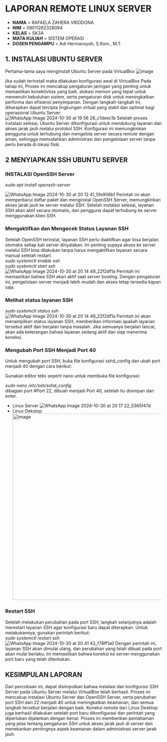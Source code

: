 # LAPORAN REMOTE LINUX SERVER 
- **NAMA** = RAFAELA ZAHERA VRIODONA <BR>
- **NIM** = 09011282328094<BR>
- **KELAS** = SK3A <BR>
- **MATA KULIAH** = SISTEM OPERASI <BR>
- **DOSEN PENGAMPU** = Adi Hermansyah, S.Kom., M.T.
 ## 1. INSTALASI UBUNTU SERVER <BR>
 Pertama-tama saya menginstall Ubuntu Server pada VirtualBox ![image](https://github.com/user-attachments/assets/66f53c95-b6ff-4db1-bba4-483a288185f1)

jika sudah terinstall maka dilakukan konfigurasi awal di VirtualBox Pada tahap ini, Proses ini mencakup pengaturan jaringan yang penting untuk memastikan konektivitas yang baik, alokasi memori yang tepat untuk memenuhi kebutuhan sistem, serta pengaturan disk untuk meningkatkan performa dan efisiensi penyimpanan. Dengan langkah-langkah ini,
diharapkan dapat tercipta lingkungan virtual yang stabil dan optimal bagi operasional Ubuntu Server. ![WhatsApp Image 2024-10-30 at 19 56 28_c1deec1b](https://github.com/user-attachments/assets/9c438918-4663-46af-b44f-d2dfeb127366)
Setelah proses instalasi selesai, Ubuntu Server dikonfigurasi untuk mendukung layanan dan akses jarak jauh melalui protokol SSH. Konfigurasi ini memungkinkan pengguna untuk terhubung dan mengelola server secara remote dengan aman, sehingga memudahkan administrasi dan pengelolaan server tanpa perlu berada di lokasi fisik.
## 2 MENYIAPKAN SSH UBUNTU SERVER
###  INSTALASI OpenSSH Server
*sudo apt install openssh-server* <BR>

![WhatsApp Image 2024-10-30 at 20 12 41_5fe906bf](https://github.com/user-attachments/assets/7bd8ff38-6f42-4c0f-ba29-f2a0cdda3a06)
Perintah ini akan memperbarui daftar paket dan menginstal OpenSSH Server, memungkinkan akses jarak jauh ke server melalui SSH. Setelah instalasi selesai, layanan SSH akan aktif secara otomatis, dan pengguna dapat terhubung ke server menggunakan klien SSH. <BR>
 ### Mengaktifkan dan Mengecek Status Layanan SSH
 Setelah OpenSSH terinstal, layanan SSH perlu diaktifkan agar bisa berjalan otomatis setiap kali server dinyalakan. Ini penting supaya akses ke server melalui SSH bisa dilakukan tanpa harus mengaktifkan layanan secara manual setelah restart.<br>
 *sudo systemctl enable ssh* <br>
*sudo systemctl start ssh*
 ![WhatsApp Image 2024-10-30 at 20 14 49_22f2df1a](https://github.com/user-attachments/assets/6bd94e83-b79d-4f6a-bd72-3e4b2e89a3a5)
Perintah ini memastikan bahwa SSH akan aktif saat server booting. Dengan pengaturan ini, pengelolaan server menjadi lebih mudah dan akses tetap tersedia kapan saja.
### Melihat status layanan SSH
*sudo systemctl status ssh*
 ![WhatsApp Image 2024-10-30 at 20 14 49_22f2df1a](https://github.com/user-attachments/assets/6bd94e83-b79d-4f6a-bd72-3e4b2e89a3a5)
Perintah ini akan menampilkan status layanan SSH, memberikan informasi apakah layanan tersebut aktif dan berjalan tanpa masalah. Jika semuanya berjalan lancar, akan ada keterangan bahwa layanan sedang aktif dan siap menerima koneksi.
### Mengubah Port SSH Menjadi Port 40
Untuk mengubah port SSH, buka file konfigurasi sshd_config dan ubah port menjadi 40 dengan cara berikut:<br>

Gunakan editor teks seperti nano untuk membuka file konfigurasi: <br>

*sudo nano /etc/ssh/sshd_config*<br>
dibagian port #Port 22, dibuah menjadi Port 40, setelah itu disimpan dan enter.
- Linux Server
![WhatsApp Image 2024-10-30 at 20 17 22_5365f47d](https://github.com/user-attachments/assets/e5e0c56f-64bc-48af-8be2-c19a3f87b2a2)<br>
- Linux Dekstop
<img width="599" alt="image" src="https://github.com/user-attachments/assets/221f089e-2138-413b-be49-3e771a3f0da6"><br>

### Restart SSH

Setelah melakukan perubahan pada port SSH, langkah selanjutnya adalah merestart layanan SSH agar konfigurasi baru dapat diterapkan. Untuk melakukannya, gunakan perintah berikut:<br>
*sudo systemctl restart ssh*
![WhatsApp Image 2024-10-30 at 20 41 43_f78ff1a0](https://github.com/user-attachments/assets/050da68a-b3c8-46e0-9660-b4bf85a78f66)
Dengan perintah ini, layanan SSH akan dimulai ulang, dan perubahan yang telah dibuat pada port akan mulai berlaku. Ini memastikan bahwa koneksi ke server menggunakan port baru yang telah ditentukan.
## KESIMPULAN LAPORAN
Dari percobaan ini, dapat disimpulkan bahwa instalasi dan konfigurasi SSH Server pada Ubuntu Server melalui VirtualBox telah berhasil. Proses ini mencakup instalasi Ubuntu Server dan OpenSSH Server, serta perubahan port SSH dari 22 menjadi 40 untuk meningkatkan keamanan, dan semua langkah tersebut berjalan dengan baik. Koneksi remote dari Linux Desktop juga berhasil dilakukan setelah port baru dikonfigurasi dan perintah yang diperlukan dijalankan dengan benar. Proses ini memberikan pemahaman yang jelas tentang pengaturan SSH untuk akses jarak jauh di server dan menekankan pentingnya aspek keamanan dalam administrasi server jarak jauh.



